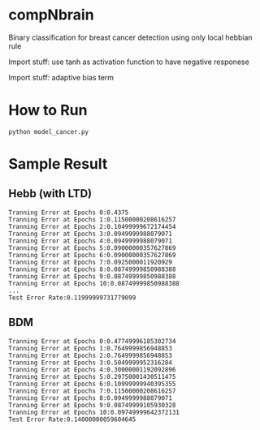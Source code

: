 # compNbrain
Binary classification for breast cancer detection using only local hebbian rule

Import stuff: use tanh as activation function to have negative responese

Import stuff: adaptive bias term

# How to Run
```
python model_cancer.py
```

# Sample Result
## Hebb (with LTD)
```
Tranning Error at Epochs 0:0.4375
Tranning Error at Epochs 1:0.11500000208616257
Tranning Error at Epochs 2:0.10499999672174454
Tranning Error at Epochs 3:0.0949999988079071
Tranning Error at Epochs 4:0.0949999988079071
Tranning Error at Epochs 5:0.09000000357627869
Tranning Error at Epochs 6:0.09000000357627869
Tranning Error at Epochs 7:0.0925000011920929
Tranning Error at Epochs 8:0.08749999850988388
Tranning Error at Epochs 9:0.08749999850988388
Tranning Error at Epochs 10:0.08749999850988388
...
Test Error Rate:0.11999999731779099
```

## BDM
```
Tranning Error at Epochs 0:0.47749996185302734
Tranning Error at Epochs 1:0.7649999856948853
Tranning Error at Epochs 2:0.7649999856948853
Tranning Error at Epochs 3:0.5049999952316284
Tranning Error at Epochs 4:0.30000001192092896
Tranning Error at Epochs 5:0.29750001430511475
Tranning Error at Epochs 6:0.10999999940395355
Tranning Error at Epochs 7:0.11500000208616257
Tranning Error at Epochs 8:0.0949999988079071
Tranning Error at Epochs 9:0.08749999105930328
Tranning Error at Epochs 10:0.09749999642372131
Test Error Rate:0.14000000059604645
```